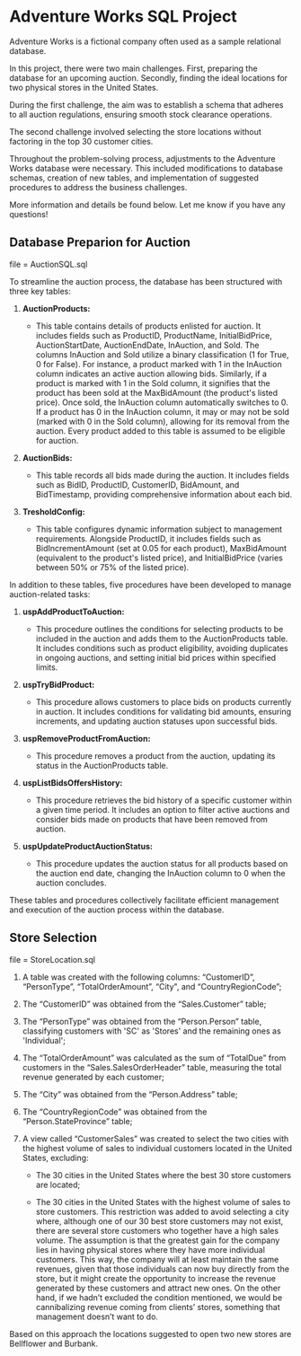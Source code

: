 # Adventure Works SQL Project

Adventure Works is a fictional company often used as a sample relational database.

In this project, there were two main challenges. First, preparing the database for an upcoming auction. Secondly, finding the ideal locations for two physical stores in the United States.

During the first challenge, the aim was to establish a schema that adheres to all auction regulations, ensuring smooth stock clearance operations.

The second challenge involved selecting the store locations without factoring in the top 30 customer cities.

Throughout the problem-solving process, adjustments to the Adventure Works database were necessary. This included modifications to database schemas, creation of new tables, and implementation of suggested procedures to address the business challenges.

More information and details be found below.
Let me know if you have any questions!


## Database Preparion for Auction 
file = AuctionSQL.sql

To streamline the auction process, the database has been structured with three key tables:

1. **AuctionProducts:**
   - This table contains details of products enlisted for auction. It includes fields such as ProductID, ProductName, InitialBidPrice, AuctionStartDate, AuctionEndDate, InAuction, and Sold. The columns InAuction and Sold utilize a binary classification (1 for True, 0 for False). For instance, a product marked with 1 in the InAuction column indicates an active auction allowing bids. Similarly, if a product is marked with 1 in the Sold column, it signifies that the product has been sold at the MaxBidAmount (the product's listed price). Once sold, the InAuction column automatically switches to 0. If a product has 0 in the InAuction column, it may or may not be sold (marked with 0 in the Sold column), allowing for its removal from the auction. Every product added to this table is assumed to be eligible for auction.

2. **AuctionBids:**
   - This table records all bids made during the auction. It includes fields such as BidID, ProductID, CustomerID, BidAmount, and BidTimestamp, providing comprehensive information about each bid.

3. **TresholdConfig:**
   - This table configures dynamic information subject to management requirements. Alongside ProductID, it includes fields such as BidIncrementAmount (set at 0.05 for each product), MaxBidAmount (equivalent to the product's listed price), and InitialBidPrice (varies between 50% or 75% of the listed price).

In addition to these tables, five procedures have been developed to manage auction-related tasks:

1. **uspAddProductToAuction:**
   - This procedure outlines the conditions for selecting products to be included in the auction and adds them to the AuctionProducts table. It includes conditions such as product eligibility, avoiding duplicates in ongoing auctions, and setting initial bid prices within specified limits.

2. **uspTryBidProduct:**
   - This procedure allows customers to place bids on products currently in auction. It includes conditions for validating bid amounts, ensuring increments, and updating auction statuses upon successful bids.

3. **uspRemoveProductFromAuction:**
   - This procedure removes a product from the auction, updating its status in the AuctionProducts table.

4. **uspListBidsOffersHistory:**
   - This procedure retrieves the bid history of a specific customer within a given time period. It includes an option to filter active auctions and consider bids made on products that have been removed from auction.

5. **uspUpdateProductAuctionStatus:**
   - This procedure updates the auction status for all products based on the auction end date, changing the InAuction column to 0 when the auction concludes.

These tables and procedures collectively facilitate efficient management and execution of the auction process within the database.

## Store Selection
file = StoreLocation.sql

1. A table was created with the following columns: “CustomerID”, “PersonType”, “TotalOrderAmount”, “City", and “CountryRegionCode”;
   
3. The “CustomerID” was obtained from the “Sales.Customer” table;
   
5. The “PersonType” was obtained from the “Person.Person” table, classifying customers with 'SC' as 'Stores' and the remaining ones as 'Individual';
   
7. The “TotalOrderAmount” was calculated as the sum of “TotalDue” from customers in the “Sales.SalesOrderHeader” table, measuring the total revenue generated by each customer;
   
9. The “City” was obtained from the “Person.Address” table;
    
11. The “CountryRegionCode” was obtained from the “Person.StateProvince” table;
    
13. A view called “CustomerSales” was created to select the two cities with the highest volume of sales to individual customers located in the United States, excluding:
    
    - The 30 cities in the United States where the best 30 store customers are located;
  
    - The 30 cities in the United States with the highest volume of sales to store customers. This restriction was added to avoid selecting a city where, although one of our 30 best store customers may not exist, there are several store customers who together have a high sales volume. The assumption is that the greatest gain for the company lies in having physical stores where they have more individual customers. This way, the company will at least maintain the same revenues, given that those individuals can now buy directly from the store, but it might create the opportunity to increase the revenue generated by these customers and attract new ones. On the other hand, if we hadn’t excluded the condition mentioned, we would be cannibalizing revenue coming from clients’ stores, something that management doesn’t want to do.

Based on this approach the locations suggested to open two new stores are Bellflower and Burbank.
